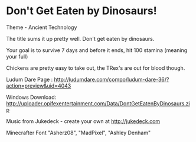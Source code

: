 Don't Get Eaten by Dinosaurs!
=================
Theme - Ancient Technology

The title sums it up pretty well. Don't get eaten by dinosaurs. 

Your goal is to survive 7 days and before it ends, hit 100 stamina (meaning your full) 

Chickens are pretty easy to take out, the TRex's are out for blood though.

Ludum Dare Page : http://ludumdare.com/compo/ludum-dare-36/?action=preview&uid=4043

Windows Download: http://uploader.opifexentertainment.com/Data/DontGetEatenByDinosaurs.zip


Music from Jukedeck - create your own at http://jukedeck.com

Minecrafter Font
"Asherz08", "MadPixel", "Ashley Denham"